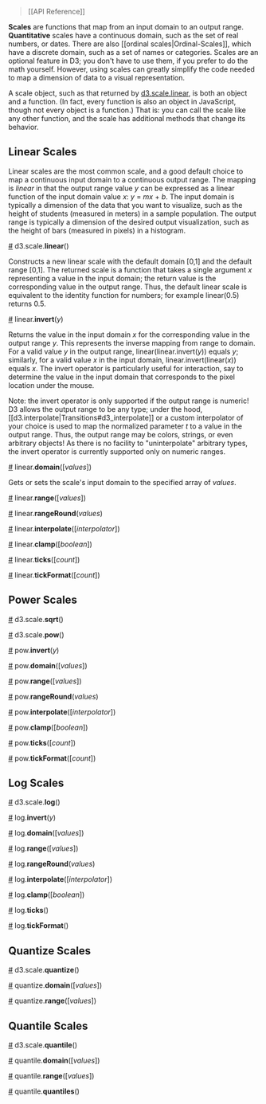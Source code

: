 > [[API Reference]]

**Scales** are functions that map from an input domain to an output range. **Quantitative** scales have a continuous domain, such as the set of real numbers, or dates. There are also [[ordinal scales|Ordinal-Scales]], which have a discrete domain, such as a set of names or categories. Scales are an optional feature in D3; you don't have to use them, if you prefer to do the math yourself. However, using scales can greatly simplify the code needed to map a dimension of data to a visual representation.

A scale object, such as that returned by [d3.scale.linear](#linear), is both an object and a function. (In fact, every function is also an object in JavaScript, though not every object is a function.) That is: you can call the scale like any other function, and the scale has additional methods that change its behavior.

## Linear Scales

Linear scales are the most common scale, and a good default choice to map a continuous input domain to a continuous output range. The mapping is *linear* in that the output range value *y* can be expressed as a linear function of the input domain value *x*: *y* = *mx* + *b*. The input domain is typically a dimension of the data that you want to visualize, such as the height of students (measured in meters) in a sample population. The output range is typically a dimension of the desired output visualization, such as the height of bars (measured in pixels) in a histogram.

<a name="linear" href="#linear">#</a> d3.scale.<b>linear</b>()

Constructs a new linear scale with the default domain [0,1] and the default range [0,1]. The returned scale is a function that takes a single argument *x* representing a value in the input domain; the return value is the corresponding value in the output range. Thus, the default linear scale is equivalent to the identity function for numbers; for example linear(0.5) returns 0.5.

<a name="linear_invert" href="#linear_invert">#</a> linear.<b>invert</b>(<i>y</i>)

Returns the value in the input domain *x* for the corresponding value in the output range *y*. This represents the inverse mapping from range to domain. For a valid value *y* in the output range, linear(linear.invert(*y*)) equals *y*; similarly, for a valid value *x* in the input domain, linear.invert(linear(*x*)) equals *x*. The invert operator is particularly useful for interaction, say to determine the value in the input domain that corresponds to the pixel location under the mouse.

Note: the invert operator is only supported if the output range is numeric! D3 allows the output range to be any type; under the hood, [[d3.interpolate|Transitions#d3_interpolate]] or a custom interpolator of your choice is used to map the normalized parameter *t* to a value in the output range. Thus, the output range may be colors, strings, or even arbitrary objects! As there is no facility to "uninterpolate" arbitrary types, the invert operator is currently supported only on numeric ranges.

<a name="linear_domain" href="#linear_domain">#</a> linear.<b>domain</b>([<i>values</i>])

Gets or sets the scale's input domain to the specified array of *values*.

<a name="linear_range" href="#linear_range">#</a> linear.<b>range</b>([<i>values</i>])

<a name="linear_rangeRound" href="#linear_rangeRound">#</a> linear.<b>rangeRound</b>(<i>values</i>)

<a name="linear_interpolate" href="#linear_interpolate">#</a> linear.<b>interpolate</b>([<i>interpolator</i>])

<a name="linear_clamp" href="#linear_clamp">#</a> linear.<b>clamp</b>([<i>boolean</i>])

<a name="linear_ticks" href="#linear_ticks">#</a> linear.<b>ticks</b>([<i>count</i>])

<a name="linear_tickFormat" href="#linear_tickFormat">#</a> linear.<b>tickFormat</b>([<i>count</i>])

## Power Scales

<a name="sqrt" href="#sqrt">#</a> d3.scale.<b>sqrt</b>()

<a name="pow" href="#pow">#</a> d3.scale.<b>pow</b>()

<a name="pow_invert" href="#pow_invert">#</a> pow.<b>invert</b>(<i>y</i>)

<a name="pow_domain" href="#pow_domain">#</a> pow.<b>domain</b>([<i>values</i>])

<a name="pow_range" href="#pow_range">#</a> pow.<b>range</b>([<i>values</i>])

<a name="pow_rangeRound" href="#pow_rangeRound">#</a> pow.<b>rangeRound</b>(<i>values</i>)

<a name="pow_interpolate" href="#pow_interpolate">#</a> pow.<b>interpolate</b>([<i>interpolator</i>])

<a name="pow_clamp" href="#pow_clamp">#</a> pow.<b>clamp</b>([<i>boolean</i>])

<a name="pow_ticks" href="#pow_ticks">#</a> pow.<b>ticks</b>([<i>count</i>])

<a name="pow_tickFormat" href="#pow_tickFormat">#</a> pow.<b>tickFormat</b>([<i>count</i>])

## Log Scales

<a name="log" href="#log">#</a> d3.scale.<b>log</b>()

<a name="log_invert" href="#log_invert">#</a> log.<b>invert</b>(<i>y</i>)

<a name="log_domain" href="#log_domain">#</a> log.<b>domain</b>([<i>values</i>])

<a name="log_range" href="#log_range">#</a> log.<b>range</b>([<i>values</i>])

<a name="log_rangeRound" href="#log_rangeRound">#</a> log.<b>rangeRound</b>(<i>values</i>)

<a name="log_interpolate" href="#log_interpolate">#</a> log.<b>interpolate</b>([<i>interpolator</i>])

<a name="log_clamp" href="#log_clamp">#</a> log.<b>clamp</b>([<i>boolean</i>])

<a name="log_ticks" href="#log_ticks">#</a> log.<b>ticks</b>()

<a name="log_tickFormat" href="#log_tickFormat">#</a> log.<b>tickFormat</b>()

## Quantize Scales

<a name="quantize" href="#quantize">#</a> d3.scale.<b>quantize</b>()

<a name="quantize_domain" href="#quantize_domain">#</a> quantize.<b>domain</b>([<i>values</i>])

<a name="quantize_range" href="#quantize_range">#</a> quantize.<b>range</b>([<i>values</i>])

## Quantile Scales

<a name="quantile" href="#quantile">#</a> d3.scale.<b>quantile</b>()

<a name="quantile_domain" href="#quantile_domain">#</a> quantile.<b>domain</b>([<i>values</i>])

<a name="quantile_range" href="#quantile_range">#</a> quantile.<b>range</b>([<i>values</i>])

<a name="quantile_quantiles" href="#quantile_quantiles">#</a> quantile.<b>quantiles</b>()
